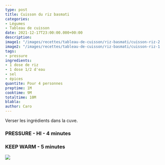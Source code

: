```yaml
---
type: post
title: Cuisson du riz basmati
categories:
- Légumes
- Tableau de cuisson
date: 2021-12-17T23:00:00.000+00:00
description: 
image1: "/images/recettes/tableau-de-cuisson/riz-basmati/cuisson-riz-2.jpg"
image2: "/images/recettes/tableau-de-cuisson/riz-basmati/cuisson-riz-1.jpg"
tags:
- pressure
ingredients:
- 1 dose de riz
- 1 dose 1/2 d'eau
- sel
- épices
quantite: Pour 4 personnes
preptime: 1M
cooktime: 9M
totaltime: 10M
blabla: 
author: Caro
---
```

Verser les ingrédients dans la cuve.

### PRESSURE - HI - 4 minutes

### KEEP WARM - 5 minutes

![](/images/recettes/tableau-de-cuisson/riz-basmati/cuisson-riz-2.jpg)